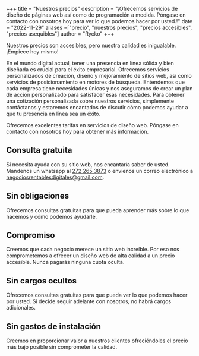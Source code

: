 +++
title = "Nuestros precios"
description = "¡Ofrecemos servicios de diseño de páginas web así como de programación a medida. Póngase en contacto con nosotros hoy para ver lo que podemos hacer por usted.!"
date = "2022-11-29"
aliases =["precio", "nuestros precios", "precios accesibles", "precios asequibles"]
author = "Rycko"
+++

Nuestros precios son accesibles, pero nuestra calidad es inigualable. ¡Empiece hoy mismo!

En el mundo digital actual, tener una presencia en línea sólida y bien diseñada es crucial para el éxito empresarial. Ofrecemos servicios personalizados de creación, diseño y mejoramiento de sitios web, así como servicios de posicionamiento en motores de búsqueda. Entendemos que cada empresa tiene necesidades únicas y nos aseguramos de crear un plan de acción personalizado para satisfacer esas necesidades. Para obtener una cotización personalizada sobre nuestros servicios, simplemente contáctanos y estaremos encantados de discutir cómo podemos ayudar a que tu presencia en línea sea un éxito.

Ofrecemos excelentes tarifas en servicios de diseño web. Póngase en contacto con nosotros hoy para obtener más información.

## Consulta gratuita

Si necesita ayuda con su sitio web, nos encantaría saber de usted. Mandenos un whatsapp al [272 265 3873](https://link-url-here.org) o envíenos un correo electrónico a negociosrentablesdigitales@gmail.com.

## Sin obligaciones

Ofrecemos consultas gratuitas para que pueda aprender más sobre lo que hacemos y cómo podemos ayudarle.

## Compromiso

Creemos que cada negocio merece un sitio web increíble. Por eso nos comprometemos a ofrecer un diseño web de alta calidad a un precio accesible. Nunca pagarás ninguna cuota oculta.

## Sin cargos ocultos

Ofrecemos consultas gratuitas para que pueda ver lo que podemos hacer por usted. Si decide seguir adelante con nosotros, no habrá cargos adicionales.

## Sin gastos de instalación

Creemos en proporcionar valor a nuestros clientes ofreciéndoles el precio más bajo posible sin comprometer la calidad.
